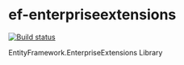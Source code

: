 # ef-enterpriseextensions
[![Build status](https://ci.appveyor.com/api/projects/status/6e5vk7s69ur34nd0?svg=true)](https://ci.appveyor.com/project/geoperez/ef-enterpriseextensions)

EntityFramework.EnterpriseExtensions Library

